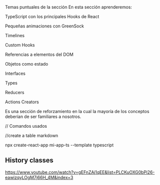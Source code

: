 Temas puntuales de la sección
En esta sección aprenderemos:

TypeScript con los principales Hooks de React

Pequeñas animaciones con GreenSock

Timelines

Custom Hooks

Referencias a elementos del DOM

Objetos como estado

Interfaces

Types

Reducers

Actions Creators

Es una sección de reforzamiento en la cual la mayoría de los conceptos deberían de ser familiares a nosotros.

// Comandos usados

//create a table markdown

npx create-react-app mi-app-ts --template typescript


## History classes

https://www.youtube.com/watch?v=gEFnZAj1qEE&list=PLCKuOXG0bPi26-eawizqyLOgM7j66H_4M&index=3
